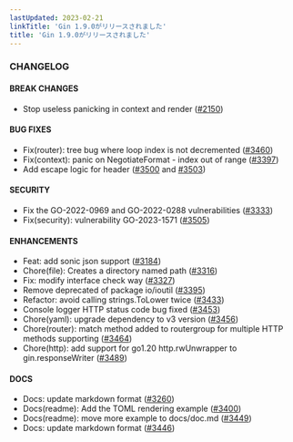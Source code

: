 ```yaml
---
lastUpdated: 2023-02-21
linkTitle: 'Gin 1.9.0がリリースされました'
title: 'Gin 1.9.0がリリースされました'
---
```


### CHANGELOG

#### BREAK CHANGES
  * Stop useless panicking in context and render
    ([#2150](https://github.com/gin-gonic/gin/pull/2150))

#### BUG FIXES
  * Fix(router): tree bug where loop index is not decremented
    ([#3460](https://github.com/gin-gonic/gin/pull/3460))
  * Fix(context): panic on NegotiateFormat - index out of range
    ([#3397](https://github.com/gin-gonic/gin/pull/3397))
  * Add escape logic for header
    ([#3500](https://github.com/gin-gonic/gin/pull/3500) and
    [#3503](https://github.com/gin-gonic/gin/pull/3503))

#### SECURITY
  * Fix the GO-2022-0969 and GO-2022-0288 vulnerabilities
    ([#3333](https://github.com/gin-gonic/gin/pull/3333))
  * Fix(security): vulnerability GO-2023-1571
    ([#3505](https://github.com/gin-gonic/gin/pull/3505))

#### ENHANCEMENTS
  * Feat: add sonic json support
    ([#3184](https://github.com/gin-gonic/gin/pull/3184))
  * Chore(file): Creates a directory named path
    ([#3316](https://github.com/gin-gonic/gin/pull/3316))
  * Fix: modify interface check way
    ([#3327](https://github.com/gin-gonic/gin/pull/3327))
  * Remove deprecated of package io/ioutil
    ([#3395](https://github.com/gin-gonic/gin/pull/3395))
  * Refactor: avoid calling strings.ToLower twice
    ([#3433](https://github.com/gin-gonic/gin/pull/3343))
  * Console logger HTTP status code bug fixed
    ([#3453](https://github.com/gin-gonic/gin/pull/3453))
  * Chore(yaml): upgrade dependency to v3 version
    ([#3456](https://github.com/gin-gonic/gin/pull/3456))
  * Chore(router): match method added to routergroup for multiple HTTP
    methods supporting ([#3464](https://github.com/gin-gonic/gin/pull/3464))
  * Chore(http): add support for go1.20 http.rwUnwrapper to
    gin.responseWriter ([#3489](https://github.com/gin-gonic/gin/pull/3489))

#### DOCS
  * Docs: update markdown format
    ([#3260](https://github.com/gin-gonic/gin/pull/3260))
  * Docs(readme): Add the TOML rendering example
    ([#3400](https://github.com/gin-gonic/gin/pull/3400))
  * Docs(readme): move more example to docs/doc.md
    ([#3449](https://github.com/gin-gonic/gin/pull/3449))
  * Docs: update markdown format
    ([#3446](https://github.com/gin-gonic/gin/pull/3446))
